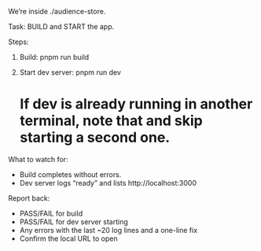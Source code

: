 We’re inside ./audience-store.

Task: BUILD and START the app.

Steps:
1) Build:
   pnpm run build

2) Start dev server:
   pnpm run dev
   # If dev is already running in another terminal, note that and skip starting a second one.

What to watch for:
- Build completes without errors.
- Dev server logs “ready” and lists http://localhost:3000

Report back:
- PASS/FAIL for build
- PASS/FAIL for dev server starting
- Any errors with the last ~20 log lines and a one-line fix
- Confirm the local URL to open
